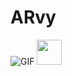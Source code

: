 # ARvy


![GIF](https://media.giphy.com/media/1wr06Cv1DX71AUvo3e/giphy.gif)
<img src="https://media.giphy.com/media/1wr06Cv1DX71AUvo3e/giphy.gif" width="40" height="40" />

